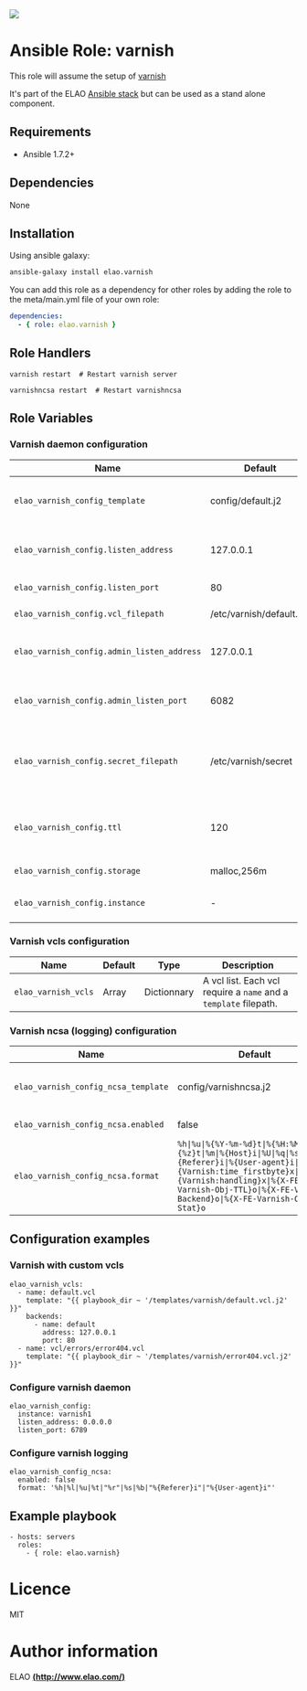 <img src="http://www.elao.com/images/corpo/logo_red_small.png"/>

# Ansible Role: varnish

This role will assume the setup of [varnish](https://www.varnish-cache.org/)

It's part of the ELAO [Ansible stack](http://ansible.elao.com) but can be used as a stand alone component.

## Requirements

- Ansible 1.7.2+

## Dependencies

None

## Installation

Using ansible galaxy:

```bash
ansible-galaxy install elao.varnish
```
You can add this role as a dependency for other roles by adding the role to the meta/main.yml file of your own role:

```yaml
dependencies:
  - { role: elao.varnish }
```

## Role Handlers

    varnish restart  # Restart varnish server

<!-- -->

    varnishncsa restart  # Restart varnishncsa

## Role Variables

### Varnish daemon configuration

|Name|Default|Type|Description|
|----|----|-----------|-------|
|`elao_varnish_config_template`|config/default.j2|String (path)|Path to varnish config template. Stored in /etc/default/varnish|
|`elao_varnish_config.listen_address`|127.0.0.1|String (address)| Varnish listen for client requests on the specified addresses.|
|`elao_varnish_config.listen_port`|80|Integer (port)|Varnish listen port. |
|`elao_varnish_config.vcl_filepath`|/etc/varnish/default.vcl|String (path)| Main vcl file path. |
|`elao_varnish_config.admin_listen_address`|127.0.0.1|String| Offer a management interface on the specified address. |
|`elao_varnish_config.admin_listen_port`|6082|Integer (port)| Offer a management interface on the specified port. |
|`elao_varnish_config.secret_filepath`|/etc/varnish/secret|String (path)| Path to a file containing a secret used for authorizing access to the management interface. |
|`elao_varnish_config.ttl`|120|Integer| The TTL assigned to objects if neither the backend nor the VCL code assigns one. |
|`elao_varnish_config.storage`|malloc,256m|String| Varnish backend storage |
|`elao_varnish_config.instance`|-|String| Optional. Specify a name for this varnish instance. |

### Varnish vcls configuration

|Name|Default|Type|Description|
|----|----|-----------|-------|
|`elao_varnish_vcls`|Array|Dictionnary|A vcl list. Each vcl require a `name` and a `template` filepath. |

### Varnish ncsa (logging) configuration

|Name|Default|Type|Description|
|----|----|-----------|-------|
|`elao_varnish_config_ncsa_template`|config/varnishncsa.j2|String (path)|Path to varnishncsa config template. Stored in /etc/default/varnishncsa|
|`elao_varnish_config_ncsa.enabled`|false|Boolean| Enable logging for varnish |
|`elao_varnish_config_ncsa.format`|<code>%h&#124;%u&#124;%{%Y-%m-%d}t&#124;%{%H:%M:%S}t&#124;%{%z}t&#124;%m&#124;%{Host}i&#124;%U&#124;%q&#124;%s&#124;%b&#124;%{Referer}i&#124;%{User-agent}i&#124;%{Varnish:time_firstbyte}x&#124;%T&#124;%D&#124;%{Varnish:handling}x&#124;%{X-FE-Varnish-Obj-TTL}o&#124;%{X-FE-Varnish-Backend}o&#124;%{X-FE-Varnish-Obj-Stat}o</code>|String| [Log format](https://www.varnish-cache.org/docs/trunk/reference/varnishncsa.html#format)|

## Configuration examples

### Varnish with custom vcls

```
elao_varnish_vcls:
  - name: default.vcl
    template: "{{ playbook_dir ~ '/templates/varnish/default.vcl.j2' }}"
    backends:
      - name: default
        address: 127.0.0.1
        port: 80
  - name: vcl/errors/error404.vcl
    template: "{{ playbook_dir ~ '/templates/varnish/error404.vcl.j2' }}"
```

### Configure varnish daemon

```
elao_varnish_config:
  instance: varnish1
  listen_address: 0.0.0.0
  listen_port: 6789
```

### Configure varnish logging

```
elao_varnish_config_ncsa:
  enabled: false
  format: '%h|%l|%u|%t|"%r"|%s|%b|"%{Referer}i"|"%{User-agent}i"'
```

## Example playbook

    - hosts: servers
      roles:
        - { role: elao.varnish}

# Licence

MIT

# Author information

ELAO [**(http://www.elao.com/)**](http://www.elao.com)
